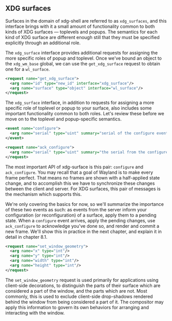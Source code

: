 ## XDG surfaces

Surfaces in the domain of xdg-shell are referred to as `xdg_surfaces`, and this
interface brings with it a small amount of functionality common to both kinds of
XDG surfaces &mdash; toplevels and popups. The semantics for each kind of XDG
surface are different enough still that they must be specified explicitly
through an additional role.

The `xdg_surface` interface provides additional requests for assigning the more
specific roles of popup and toplevel. Once we've bound an object to the
`xdg_wm_base` global, we can use the `get_xdg_surface` request to obtain one for
a `wl_surface`.

```xml
<request name="get_xdg_surface">
  <arg name="id" type="new_id" interface="xdg_surface"/>
  <arg name="surface" type="object" interface="wl_surface"/>
</request>
```

The `xdg_surface` interface, in addition to requests for assigning a more
specific role of toplevel or popup to your surface, also includes some important
functionality common to both roles. Let's review these before we move on to the
toplevel and popup-specific semantics.

```xml
<event name="configure">
  <arg name="serial" type="uint" summary="serial of the configure event"/>
</event>

<request name="ack_configure">
  <arg name="serial" type="uint" summary="the serial from the configure event"/>
</request>
```

The most important API of xdg-surface is this pair: `configure` and
`ack_configure`. You may recall that a goal of Wayland is to make every frame
perfect. That means no frames are shown with a half-applied state change, and to
accomplish this we have to synchronize these changes between the client and
server. For XDG surfaces, this pair of messages is the mechanism which supports
this.

We're only covering the basics for now, so we'll summarize the importance of
these two events as such: as events from the server inform your configuration
(or reconfiguration) of a surface, apply them to a pending state. When a
`configure` event arrives, apply the pending changes, use `ack_configure` to
acknowledge you've done so, and render and commit a new frame. We'll show this
in practice in the next chapter, and explain it in detail in chapter 8.1.

```xml
<request name="set_window_geometry">
  <arg name="x" type="int"/>
  <arg name="y" type="int"/>
  <arg name="width" type="int"/>
  <arg name="height" type="int"/>
</request>
```

The `set_window_geometry` request is used primarily for applications using
client-side decorations, to distinguish the parts of their surface which are
considered a part of the window, and the parts which are not. Most commonly,
this is used to exclude client-side drop-shadows rendered behind the window from
being considered a part of it. The compositor may apply this information to
govern its own behaviors for arranging and interacting with the window.
